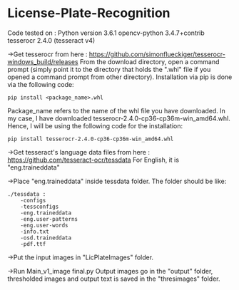 # License-Plate-Recognition
Code tested on :
  Python version  3.6.1
  opencv-python   3.4.7+contrib
  tesserocr       2.4.0 (tesseract v4)

->Get tesserocr from here : https://github.com/simonflueckiger/tesserocr-windows_build/releases
   From the download directory, open a command prompt (simply point it to the directory that holds the ".whl" file if you opened a command    prompt from other directory). Installation via pip is done via the following code:
   
    pip install <package_name>.whl
  
  Package_name refers to the name of the whl file you have downloaded. In my case, I have downloaded 
  tesserocr-2.4.0-cp36-cp36m-win_amd64.whl. Hence, I will be using the following code for the installation:

    pip install tesserocr-2.4.0-cp36-cp36m-win_amd64.whl

->Get tesseract's language data files from here : https://github.com/tesseract-ocr/tessdata
  For English, it is "eng.traineddata"
  
->Place "eng.traineddata" inside tessdata folder. The folder should be like:

    ./tessdata :
        -configs
        -tessconfigs
        -eng.traineddata
        -eng.user-patterns
        -eng.user-words
        -info.txt
        -osd.traineddata
        -pdf.ttf

->Put the input images in "LicPlateImages" folder.

->Run Main_v1_image final.py
  Output images go in the "output" folder, thresholded images and output text is saved in the "thresimages" folder.
